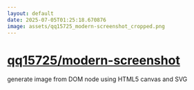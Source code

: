 ```yaml
---
layout: default
date: 2025-07-05T01:25:18.670876
image: assets/qq15725_modern-screenshot_cropped.png
---
```


# [qq15725/modern-screenshot](https://github.com/qq15725/modern-screenshot)

generate image from DOM node using HTML5 canvas and SVG
